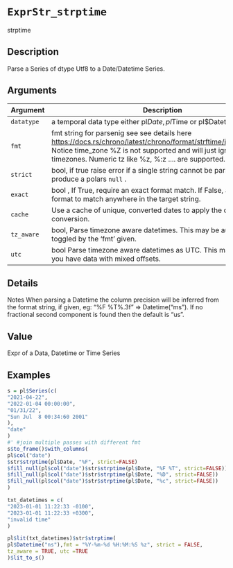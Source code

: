 # `ExprStr_strptime`

strptime


## Description

Parse a Series of dtype Utf8 to a Date/Datetime Series.


## Arguments

Argument      |Description
------------- |----------------
`datatype`     |     a temporal data type either pl$Date, pl$Time or pl$Datetime
`fmt`     |     fmt string for parsenig see see details here https://docs.rs/chrono/latest/chrono/format/strftime/index.html#fn6 Notice time_zone %Z is not supported and will just ignore timezones. Numeric tz  like %z, %:z  .... are supported.
`strict`     |     bool, if true raise error if a single string cannot be parsed, else produce a polars `null` .
`exact`     |     bool , If True, require an exact format match. If False, allow the format to match anywhere in the target string.
`cache`     |     Use a cache of unique, converted dates to apply the datetime conversion.
`tz_aware`     |     bool, Parse timezone aware datetimes. This may be automatically toggled by the ‘fmt’ given.
`utc`     |     bool Parse timezone aware datetimes as UTC. This may be useful if you have data with mixed offsets.


## Details

Notes When parsing a Datetime the column precision will be inferred from the format
 string, if given, eg: “%F %T%.3f” => Datetime(“ms”). If no fractional second component is found
 then the default is “us”.


## Value

Expr of a Data, Datetime or Time Series


## Examples

```r
s = pl$Series(c(
"2021-04-22",
"2022-01-04 00:00:00",
"01/31/22",
"Sun Jul  8 00:34:60 2001"
),
"date"
)
#' #join multiple passes with different fmt
s$to_frame()$with_columns(
pl$col("date")
$str$strptime(pl$Date, "%F", strict=FALSE)
$fill_null(pl$col("date")$str$strptime(pl$Date, "%F %T", strict=FALSE))
$fill_null(pl$col("date")$str$strptime(pl$Date, "%D", strict=FALSE))
$fill_null(pl$col("date")$str$strptime(pl$Date, "%c", strict=FALSE))
)

txt_datetimes = c(
"2023-01-01 11:22:33 -0100",
"2023-01-01 11:22:33 +0300",
"invalid time"
)

pl$lit(txt_datetimes)$str$strptime(
pl$Datetime("ns"),fmt = "%Y-%m-%d %H:%M:%S %z", strict = FALSE,
tz_aware = TRUE, utc =TRUE
)$lit_to_s()
```


